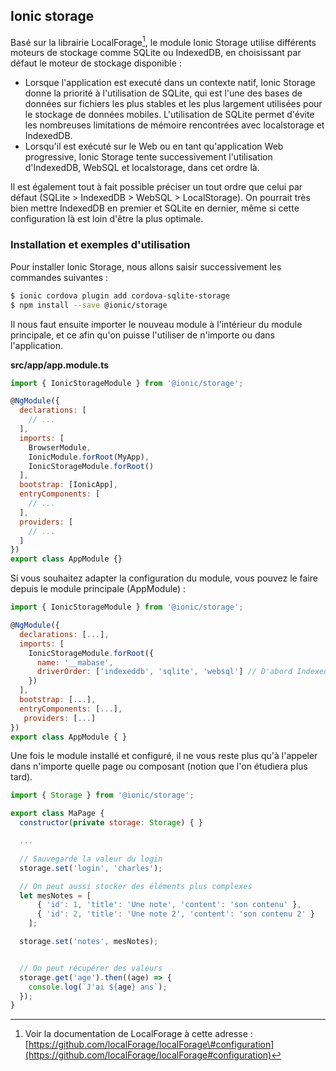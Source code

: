 ## Ionic storage

Basé sur la librairie LocalForage[^1], le module Ionic Storage utilise différents moteurs de stockage comme SQLite ou IndexedDB, en choisissant par défaut le moteur de stockage disponible :

* Lorsque l'application est executé dans un contexte natif, Ionic Storage donne la priorité à l'utilisation de SQLite, qui est l'une des bases de données sur fichiers les plus stables et les plus largement utilisées pour le stockage de données mobiles. L'utilisation de SQLite permet d'évite les nombreuses limitations  de mémoire rencontrées avec localstorage et IndexedDB.
* Lorsqu'il est exécuté sur le Web ou en tant qu'application Web progressive, Ionic Storage tente successivement l'utilisation d'IndexedDB, WebSQL et localstorage, dans cet ordre là. 

Il est également tout à fait possible préciser un tout ordre que celui par défaut \(SQLite &gt; IndexedDB &gt; WebSQL &gt; LocalStorage\). On pourrait très bien mettre IndexedDB en premier et SQLite en dernier, même si cette configuration là est loin d'être la plus optimale.

### Installation et exemples d'utilisation

Pour installer Ionic Storage, nous allons saisir successivement les commandes suivantes :

```bash
$ ionic cordova plugin add cordova-sqlite-storage
$ npm install --save @ionic/storage
```

Il nous faut ensuite importer le nouveau module à l'intérieur du module principale, et ce afin qu'on puisse l'utiliser de n'importe ou dans l'application.

**src/app/app.module.ts**

```js
import { IonicStorageModule } from '@ionic/storage';

@NgModule({
  declarations: [
    // ...
  ],
  imports: [
    BrowserModule,
    IonicModule.forRoot(MyApp),
    IonicStorageModule.forRoot()
  ],
  bootstrap: [IonicApp],
  entryComponents: [
    // ...
  ],
  providers: [
    // ...
  ]
})
export class AppModule {}
```

Si vous souhaitez adapter la configuration du module, vous pouvez le faire depuis le module principale \(AppModule\) :

```js
import { IonicStorageModule } from '@ionic/storage';

@NgModule({
  declarations: [...],
  imports: [
    IonicStorageModule.forRoot({
      name: '__mabase',
      driverOrder: ['indexeddb', 'sqlite', 'websql'] // D'abord IndexedDB, ensuite sqllite, puis websql
    })
  ],
  bootstrap: [...],
  entryComponents: [...],
   providers: [...]
})
export class AppModule { }
```

Une fois le module installé et configuré, il ne vous reste plus qu'à l'appeler dans n'importe quelle page ou composant \(notion que l'on étudiera plus tard\).

```js
import { Storage } from '@ionic/storage';

export class MaPage {
  constructor(private storage: Storage) { }

  ...

  // Sauvegarde la valeur du login
  storage.set('login', 'charles');

  // On peut aussi stocker des éléments plus complexes
  let mesNotes = [
      { 'id': 1, 'title': 'Une note', 'content': 'son contenu' },
      { 'id': 2, 'title': 'Une note 2', 'content': 'son contenu 2' }
    ];

  storage.set('notes', mesNotes);


  // On peut récupérer des valeurs
  storage.get('age').then((age) => {
    console.log(`J'ai ${age} ans`);
  });
}
```

[^1]: Voir la documentation de LocalForage à cette adresse : [https://github.com/localForage/localForage\#configuration](https://github.com/localForage/localForage#configuration) 


